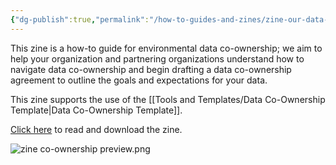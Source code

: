 ```yaml
---
{"dg-publish":true,"permalink":"/how-to-guides-and-zines/zine-our-data-our-rules/","tags":["dataco-ownership"]}
---
```


This zine is a how-to guide for environmental data co-ownership; we aim to help your organization and partnering organizations understand how to navigate data co-ownership and begin drafting a data co-ownership agreement to outline the goals and expectations for your data.


This zine supports the use of the [[Tools and Templates/Data Co-Ownership Template\|Data Co-Ownership Template]]. 

  
[Click here](https://zenodo.org/records/15285154) to read and download the zine.

![zine co-ownership preview.png](/img/user/Photos%20for%20Resource%20Library/zine%20co-ownership%20preview.png)